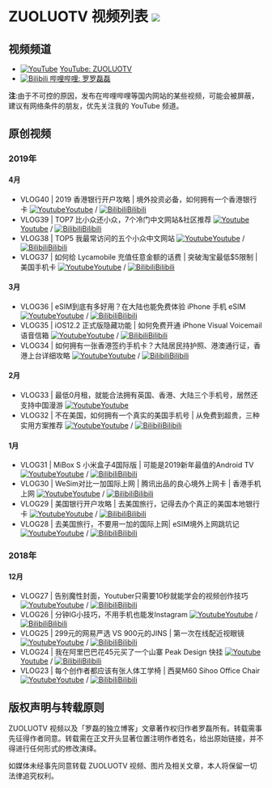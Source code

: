 ZUOLUOTV 视频列表 ![](https://img.shields.io/badge/ZUOLUOTV-视频列表-orange.svg?style=flat)
=================

## 视频频道

* [![YouTube](https://static.is26.com/tmp/youtube.svg)](https://zuoluo.tv/youtube) [YouTube: ZUOLUOTV](https://zuoluo.tv/youtube)
* [![Bilibili](https://static.is26.com/tmp/bilibili.svg)](https://zuoluo.tv/bilibili)[ 哔哩哔哩: 罗罗磊磊](https://zuoluo.tv/bilibili)

**注**:由于不可控的原因，发布在哔哩哔哩等国内网站的某些视频，可能会被屏蔽，建议有网络条件的朋友，优先关注我的 YouTube 频道。

## 原创视频
### 2019年

#### 4月

* VLOG40 | 2019 香港银行开户攻略 | 境外投资必备，如何拥有一个香港银行卡 [![Youtube](https://static.is26.com/tmp/youtube.svg)](https://www.youtube.com/watch?v=8FaTY20neE0)[Youtube](https://www.youtube.com/watch?v=8FaTY20neE0) / [![Bilibili](https://static.is26.com/tmp/bilibili.svg)](https://www.bilibili.com/video/av50983427/)[Bilibili](https://www.bilibili.com/video/av50983427/)
* VLOG39 | TOP7 比小众还小众，7个冷门中文网站&社区推荐 [![Youtube](https://static.is26.com/tmp/youtube.svg)](https://www.youtube.com/watch?v=T3Lan2pcZdQ)[Youtube](https://www.youtube.com/watch?v=T3Lan2pcZdQ) / [![Bilibili](https://static.is26.com/tmp/bilibili.svg)](https://www.bilibili.com/video/av49857869/)[Bilibili](https://www.bilibili.com/video/av49857869/)
* VLOG38 | TOP5 我最常访问的五个小众中文网站 [![Youtube](https://static.is26.com/tmp/youtube.svg)](https://www.youtube.com/watch?v=Voj40REC68Y)[Youtube](https://www.youtube.com/watch?v=Voj40REC68Y) / [![Bilibili](https://static.is26.com/tmp/bilibili.svg)](https://www.bilibili.com/video/av48824245/)[Bilibili](https://www.bilibili.com/video/av48824245/)
*  VLOG37 | 如何给 Lycamobile 充值任意金额的话费 | 突破淘宝最低$5限制 | 美国手机卡 [![Youtube](https://static.is26.com/tmp/youtube.svg)](https://www.youtube.com/watch?v=Voj40REC68Y)[Youtube](https://www.youtube.com/watch?v=RfRgZSF1MtE) / [![Bilibili](https://static.is26.com/tmp/bilibili.svg)](https://www.bilibili.com/video/av48214410/)[Bilibili](https://www.bilibili.com/video/av48214410/)

#### 3月

*  VLOG36 | eSIM到底有多好用？在大陆也能免费体验 iPhone 手机 eSIM [![Youtube](https://static.is26.com/tmp/youtube.svg)](https://www.youtube.com/watch?v=5T9J2Bs-S6w)[Youtube](https://www.youtube.com/watch?v=5T9J2Bs-S6w) / [![Bilibili](https://static.is26.com/tmp/bilibili.svg)](https://www.bilibili.com/video/av47934212/)[Bilibili](https://www.bilibili.com/video/av47934212/)
*  VLOG35 | iOS12.2 正式版隐藏功能 | 如何免费开通 iPhone Visual Voicemail 语音信箱 [![Youtube](https://static.is26.com/tmp/youtube.svg)](https://www.youtube.com/watch?v=8m_GwEHd2NQ)[Youtube](https://www.youtube.com/watch?v=8m_GwEHd2NQ) / [![Bilibili](https://static.is26.com/tmp/bilibili.svg)](https://www.bilibili.com/video/av47498069)[Bilibili](https://www.bilibili.com/video/av47498069)
*  VLOG34 | 如何拥有一张香港签约手机卡？大陆居民持护照、港澳通行证，香港上台详细攻略 [![Youtube](https://static.is26.com/tmp/youtube.svg)](https://www.youtube.com/watch?v=40vNJDYgnc0)[Youtube](https://www.youtube.com/watch?v=40vNJDYgnc0) / [![Bilibili](https://static.is26.com/tmp/bilibili.svg)](https://www.bilibili.com/video/av45368048)[Bilibili](https://www.bilibili.com/video/av45368048)

#### 2月

*  VLOG33 | 最低0月租，就能合法拥有英国、香港、大陆三个手机号，居然还支持中国漫游 [![Youtube](https://static.is26.com/tmp/youtube.svg)](https://www.youtube.com/watch?v=bRLWDQ4UhDU)[Youtube](https://www.youtube.com/watch?v=bRLWDQ4UhDU) 
*  VLOG32 | 不在美国，如何拥有一个真实的美国手机号 | 从免费到超贵，三种实用方案推荐 [![Youtube](https://static.is26.com/tmp/youtube.svg)](https://www.youtube.com/watch?v=7SA27nseq0s)[Youtube](https://www.youtube.com/watch?v=7SA27nseq0s) / [![Bilibili](https://static.is26.com/tmp/bilibili.svg)](https://www.bilibili.com/video/av41610616)[Bilibili](https://www.bilibili.com/video/av41610616)

#### 1月

*  VLOG31 | MiBox S 小米盒子4国际版 | 可能是2019新年最值的Android TV [![Youtube](https://static.is26.com/tmp/youtube.svg)](https://www.youtube.com/watch?v=MjZJG4GCw1g)[Youtube](https://www.youtube.com/watch?v=MjZJG4GCw1g) / [![Bilibili](https://static.is26.com/tmp/bilibili.svg)](https://www.bilibili.com/video/av41145254)[Bilibili](https://www.bilibili.com/video/av41145254)
*  VLOG30 | WeSim对比一加国际上网 | 腾讯出品的良心境外上网卡 | 香港手机上网 [![Youtube](https://static.is26.com/tmp/youtube.svg)](https://www.youtube.com/watch?v=Z9npDOKJD9w)[Youtube](https://www.youtube.com/watch?v=Z9npDOKJD9w) / [![Bilibili](https://static.is26.com/tmp/bilibili.svg)](https://www.bilibili.com/video/av41069930)[Bilibili](https://www.bilibili.com/video/av41069930)
*  VLOG29 | 美国银行开户攻略 | 去美国旅行，记得去办个真正的美国本地银行卡 [![Youtube](https://static.is26.com/tmp/youtube.svg)](https://www.youtube.com/watch?v=Or7euv5dfMQ)[Youtube](https://www.youtube.com/watch?v=Or7euv5dfMQ) / [![Bilibili](https://static.is26.com/tmp/bilibili.svg)](https://www.bilibili.com/video/av40985033)[Bilibili](https://www.bilibili.com/video/av40985033)
*  VLOG28 | 去美国旅行，不要用一加的国际上网| eSIM境外上网跳坑记 [![Youtube](https://static.is26.com/tmp/youtube.svg)](https://www.youtube.com/watch?v=C9ajYBAPzyE)[Youtube](https://www.youtube.com/watch?v=C9ajYBAPzyE) / [![Bilibili](https://static.is26.com/tmp/bilibili.svg)](https://www.bilibili.com/video/av40614699)[Bilibili](https://www.bilibili.com/video/av40614699)

### 2018年

#### 12月

*  VLOG27 | 告别魔性封面，Youtuber只需要10秒就能学会的视频创作技巧 [![Youtube](https://static.is26.com/tmp/youtube.svg)](https://www.youtube.com/watch?v=oSmdHjNX20g)[Youtube](https://www.youtube.com/watch?v=oSmdHjNX20g) / [![Bilibili](https://static.is26.com/tmp/bilibili.svg)](https://www.bilibili.com/video/av39113635)[Bilibili](https://www.bilibili.com/video/av39113635)
*  VLOG26 | 分钟IG小技巧，不用手机也能发Instagram  [![Youtube](https://static.is26.com/tmp/youtube.svg)](https://www.youtube.com/watch?v=DMHzAYfvdwc)[Youtube](https://www.youtube.com/watch?v=DMHzAYfvdwc) / [![Bilibili](https://static.is26.com/tmp/bilibili.svg)](https://www.bilibili.com/video/av39077059)[Bilibili](https://www.bilibili.com/video/av39077059)
*  VLOG25 | 299元的网易严选 VS 900元的JINS | 第一次在线配近视眼镜 [![Youtube](https://static.is26.com/tmp/youtube.svg)](https://www.youtube.com/watch?v=70Hu1z5kn5w)[Youtube](https://www.youtube.com/watch?v=70Hu1z5kn5w) / [![Bilibili](https://static.is26.com/tmp/bilibili.svg)](https://www.bilibili.com/video/av38906445)[Bilibili](https://www.bilibili.com/video/av38906445)
*  VLOG24 | 我在阿里巴巴花45元买了一个山寨 Peak Design 快挂 [![Youtube](https://static.is26.com/tmp/youtube.svg)](https://www.youtube.com/watch?v=Rb2l4e-jEXI)[Youtube](https://www.youtube.com/watch?v=Rb2l4e-jEXI) / [![Bilibili](https://static.is26.com/tmp/bilibili.svg)](https://www.bilibili.com/video/av38022707)[Bilibili](https://www.bilibili.com/video/av38022707)
*  VLOG23 | 每个创作者都应该有张人体工学椅 | 西昊M60 Sihoo Office Chair  [![Youtube](https://static.is26.com/tmp/youtube.svg)](https://www.youtube.com/watch?v=MdsKcLbTlPU)[Youtube](https://www.youtube.com/watch?v=MdsKcLbTlPU) / [![Bilibili](https://static.is26.com/tmp/bilibili.svg)](https://www.bilibili.com/video/av37409319)[Bilibili](https://www.bilibili.com/video/av37409319)


## 版权声明与转载原则

ZUOLUOTV 视频以及「罗磊的独立博客」文章著作权归作者罗磊所有。转载需事先征得作者同意。转载需在正文开头显著位置注明作者姓名，给出原始链接，并不得进行任何形式的修改演绎。

如媒体未经事先同意转载 ZUOLUOTV 视频、图片及相关文章，本人将保留一切法律追究权利。

